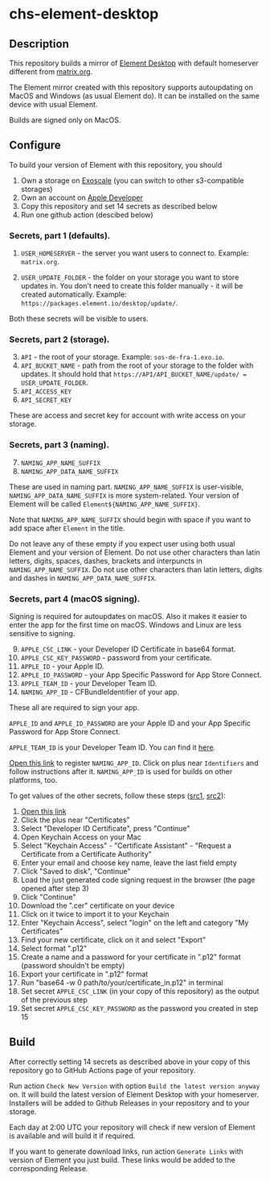 # chs-element-desktop

## Description

This repository builds a mirror of [Element Desktop](https://github.com/vector-im/element-desktop) with default homeserver different from [matrix.org](https://matrix.org).

The Element mirror created with this repository supports autoupdating on MacOS and Windows (as usual Element do). It can be installed on the same device with usual Element.

Builds are signed only on MacOS.

## Configure

To build your version of Element with this repository, you should

1. Own a storage on [Exoscale](https://www.exoscale.com/) (you can switch to other s3-compatible storages)
2. Own an account on [Apple Developer](https://developer.apple.com/)
3. Copy this repository and set 14 secrets as described below
4. Run one github action (descibed below)

### Secrets, part 1 (defaults).
1. `USER_HOMESERVER` - the server you want users to connect to. Example: `matrix.org`.

2. `USER_UPDATE_FOLDER` - the folder on your storage you want to store updates in. You don't need to create this folder manually - it will be created automatically. Example: `https://packages.element.io/desktop/update/`.

Both these secrets will be visible to users.

### Secrets, part 2 (storage).

3. `API` - the root of your storage. Example: `sos-de-fra-1.exo.io`.
4. `API_BUCKET_NAME` - path from the root of your storage to the folder with updates. It should hold that `https://API/API_BUCKET_NAME/update/ = USER_UPDATE_FOLDER`.
5. `API_ACCESS_KEY`
6. `API_SECRET_KEY`

These are access and secret key for account with write access on your storage.

### Secrets, part 3 (naming).
7. `NAMING_APP_NAME_SUFFIX`
8. `NAMING_APP_DATA_NAME_SUFFIX`

These are used in naming part. `NAMING_APP_NAME_SUFFIX` is user-visible, `NAMING_APP_DATA_NAME_SUFFIX` is more system-related. Your version of Element will be called `Element${NAMING_APP_NAME_SUFFIX}`.

Note that `NAMING_APP_NAME_SUFFIX` should begin with space if you want to add space after `Element` in the title.

Do not leave any of these empty if you expect user using both usual Element and your version of Element. Do not use other characters than latin letters, digits, spaces, dashes, brackets and interpuncts in `NAMING_APP_NAME_SUFFIX`. Do not use other characters than latin letters, digits and dashes in `NAMING_APP_DATA_NAME_SUFFIX`.

### Secrets, part 4 (macOS signing).

Signing is required for autoupdates on macOS. Also it makes it easier to enter the app for the first time on macOS. Windows and Linux are less sensitive to signing.

9. `APPLE_CSC_LINK` - your Developer ID Certificate in base64 format.
10. `APPLE_CSC_KEY_PASSWORD` - password from your certificate.
11. `APPLE_ID` - your Apple ID.
12. `APPLE_ID_PASSWORD` - your App Specific Password for App Store Connect.
13. `APPLE_TEAM_ID` - your Developer Team ID.
14. `NAMING_APP_ID` - CFBundleIdentifier of your app.

These all are required to sign your app.

`APPLE_ID` and `APPLE_ID_PASSWORD` are your Apple ID and your App Specific Password for App Store Connect.

`APPLE_TEAM_ID` is your Developer Team ID. You can find it [here](https://developer.apple.com/account/).

[Open this link](https://developer.apple.com/account/resources/identifiers/list) to register `NAMING_APP_ID`. Click on plus near `Identifiers` and follow instructions after it. `NAMING_APP_ID` is used for builds on other platforms, too.

To get values of the other secrets, follow these steps ([src1](https://developer.apple.com/help/account/create-certificates/create-developer-id-certificates), [src2](https://ioscodesigning.com/exporting-code-signing-files/#exporting-manually)):

1. [Open this link](https://developer.apple.com/account/resources/certificates/list)
2. Click the plus near "Certificates"
3. Select "Developer ID Certificate", press "Continue"
4. Open Keychain Access on your Mac
5. Select "Keychain Access" - "Certificate Assistant" - "Request a Certificate from a Certificate Authority"
6. Enter your email and choose key name, leave the last field empty
7. Click "Saved to disk", "Continue"
8. Load the just generated code signing request in the browser (the page opened after step 3)
9. Click "Continue"
10. Download the ".cer" certificate on your device
11. Click on it twice to import it to your Keychain
12. Enter "Keychain Access", select "login" on the left and category "My Certificates"
13. Find your new certificate, click on it and select "Export"
14. Select format ".p12"
15. Create a name and a password for your certificate in ".p12" format (password shouldn't be empty)
16. Export your certificate in ".p12" format
17. Run "base64 -w 0 path/to/your/certificate_in.p12" in terminal
18. Set secret `APPLE_CSC_LINK` (in your copy of this repository) as the output of the previous step
19. Set secret `APPLE_CSC_KEY_PASSWORD` as the password you created in step 15

## Build

After correctly setting 14 secrets as described above in your copy of this repository go to GitHub Actions page of your repository.

Run action `Check New Version` with option `Build the latest version anyway` on. It will build the latest version of Element Desktop with your homeserver. Installers will be added to Github Releases in your repository and to your storage.

Each day at 2:00 UTC your repository will check if new version of Element is available and will build it if required.

If you want to generate download links, run action `Generate Links` with version of Element you just build. These links would be added to the corresponding Release.
